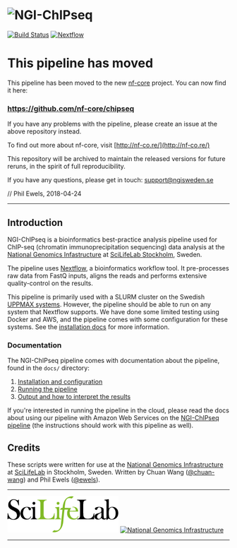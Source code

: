 # ![NGI-ChIPseq](https://raw.githubusercontent.com/SciLifeLab/NGI-ChIPseq/master/docs/images/NGI-ChIPseq_logo.png)

[![Build Status](https://travis-ci.org/SciLifeLab/NGI-ChIPseq.svg?branch=master)](https://travis-ci.org/SciLifeLab/NGI-ChIPseq)
[![Nextflow](https://img.shields.io/badge/nextflow-%E2%89%A50.24.0-brightgreen.svg
)](https://www.nextflow.io/)

# This pipeline has moved

This pipeline has been moved to the new [nf-core](http://nf-co.re/) project.
You can now find it here:

### https://github.com/nf-core/chipseq

If you have any problems with the pipeline, please create an issue at the above repository instead.

To find out more about nf-core, visit [http://nf-co.re/](http://nf-co.re/)

This repository will be archived to maintain the released versions for future reruns, in the spirit of full reproducibility.

If you have any questions, please get in touch: support@ngisweden.se

// Phil Ewels, 2018-04-24

---

## Introduction
NGI-ChIPseq is a bioinformatics best-practice analysis pipeline used for ChIP-seq (chromatin immunoprecipitation sequencing) data analysis at the [National Genomics Infastructure](https://ngisweden.scilifelab.se/) at [SciLifeLab Stockholm](https://www.scilifelab.se/platforms/ngi/), Sweden.

The pipeline uses [Nextflow](https://www.nextflow.io), a bioinformatics workflow tool. It pre-processes raw data from FastQ inputs, aligns the reads and performs extensive quality-control on the results.

This pipeline is primarily used with a SLURM cluster on the Swedish [UPPMAX systems](https://www.uppmax.uu.se). However, the pipeline should be able to run on any system that Nextflow supports. We have done some limited testing using Docker and AWS, and the pipeline comes with some configuration for these systems. See the [installation docs](docs/installation.md) for more information.

### Documentation
The NGI-ChIPseq pipeline comes with documentation about the pipeline, found in the `docs/` directory:

1. [Installation and configuration](docs/installation.md)
2. [Running the pipeline](docs/usage.md)
3. [Output and how to interpret the results](docs/output.md)

If you're interested in running the pipeline in the cloud, please read the docs about using our pipeline with Amazon Web Services on the [NGI-ChIPseq pipeline](https://github.com/SciLifeLab/NGI-ChIPseq/blob/master/docs/amazon_web_services.md) (the instructions should work with this pipeline as well).

## Credits
These scripts were written for use at the [National Genomics Infrastructure](https://portal.scilifelab.se/genomics/)
at [SciLifeLab](http://www.scilifelab.se/) in Stockholm, Sweden.
Written by Chuan Wang ([@chuan-wang](https://github.com/chuan-wang)) and Phil Ewels ([@ewels](https://github.com/ewels)).

---

[![SciLifeLab](https://raw.githubusercontent.com/SciLifeLab/NGI-ChIPseq/master/docs/images/SciLifeLab_logo.png)](http://www.scilifelab.se/)
[![National Genomics Infrastructure](https://raw.githubusercontent.com/SciLifeLab/NGI-ChIPseq/master/docs/images/NGI_logo.png)](https://ngisweden.scilifelab.se/)

---
